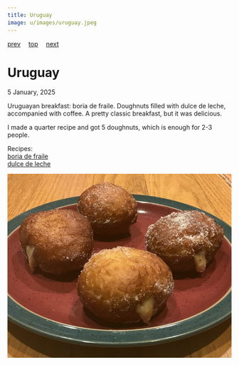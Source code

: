 ```yaml
---
title: Uruguay
image: u/images/uruguay.jpeg
---
```

[prev](united_states.md)&emsp;
[top](../index.md)&emsp;
[next](uzbekistan.md)
# Uruguay
5 January, 2025

Uruguayan breakfast: boria de fraile. Doughnuts filled with dulce de
leche, accompanied with coffee. A pretty classic breakfast, but it was delicious.

I made a quarter recipe and got 5 doughnuts, which is enough for 2-3 people.

Recipes:<br>
[boria de fraile](https://recetasargentinas.org/las-bolas-de-fraile/)<br>
[dulce de leche](https://www.tasteofhome.com/recipes/dulce-de-leche-recipe/)<br>

![breakfast](images/uruguay.jpeg)
